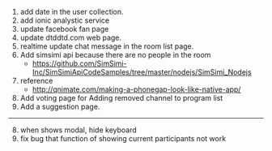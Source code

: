 1. add date in the user collection.
2. add ionic analystic service
4. update facebook fan page
5. update dtddtd.com web page. 
6. realtime update chat message in the room list page.
7. Add simsimi api because there are no people in the room
   - https://github.com/SimSimi-Inc/SimSimiApiCodeSamples/tree/master/nodejs/SimSimi_Nodejs
9. reference
   - http://qnimate.com/making-a-phonegap-look-like-native-app/
10. Add voting page for Adding removed channel to program list   
11. Add a suggestion page.
---------------------------------------------------------------------
8. when shows modal, hide keyboard
3. fix bug that function of showing current participants not work
